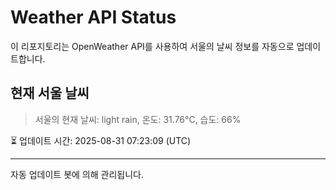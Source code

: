 
# Weather API Status

이 리포지토리는 OpenWeather API를 사용하여 서울의 날씨 정보를 자동으로 업데이트합니다.

## 현재 서울 날씨
> 서울의 현재 날씨: light rain, 온도: 31.76°C, 습도: 66%

⏳ 업데이트 시간: 2025-08-31 07:23:09 (UTC)

---
자동 업데이트 봇에 의해 관리됩니다.
